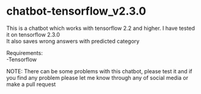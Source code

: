 # chatbot-tensorflow_v2.3.0

This is a chatbot which works with tensorflow 2.2 and higher. I have tested it on tensorflow 2.3.0<br>
It also saves wrong answers with predicted category

Requirements:<br>
-Tensorflow

NOTE: There can be some problems with this chatbot, please test it and if you find any problem please let me know through any of social media or make a pull request

